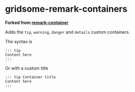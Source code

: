 # gridsome-remark-containers

**Forked from [remark-container](https://github.com/zWingz/remark-container)**

Adds the `tip`, `warning`, `danger` and `details` custom containers.

The syntax is

```
::: tip
Content here
:::
```

Or with a custom title

```
::: tip Container title
Content here
:::
```
